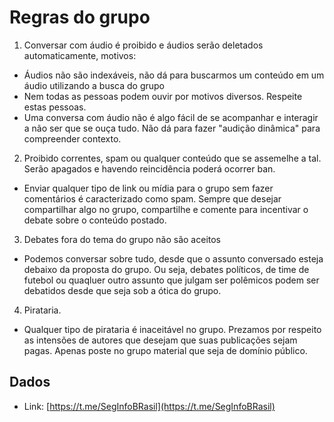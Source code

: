# Regras do grupo

1. Conversar com áudio é proibido e áudios serão deletados automaticamente, motivos:
  * Áudios não são indexáveis, não dá para buscarmos um conteúdo em um áudio utilizando a busca do grupo
  * Nem todas as pessoas podem ouvir por motivos diversos. Respeite estas pessoas.
  * Uma conversa com áudio não é algo fácil de se acompanhar e interagir a não ser que se ouça tudo. Não dá para fazer "audição dinâmica" para compreender contexto.
2. Proibido correntes, spam ou qualquer conteúdo que se assemelhe a tal. Serão apagados e havendo reincidência poderá ocorrer ban.
  * Enviar qualquer tipo de link ou mídia para o grupo sem fazer comentários é caracterizado como spam. Sempre que desejar compartilhar algo no grupo, compartilhe e comente para incentivar o debate sobre o conteúdo postado.
3. Debates fora do tema do grupo não são aceitos
  * Podemos conversar sobre tudo, desde que o assunto conversado esteja debaixo da proposta do grupo. Ou seja, debates políticos, de time de futebol ou quaqluer outro assunto que julgam ser polêmicos podem ser debatidos desde que seja sob a ótica do grupo.
4. Pirataria.
  * Qualquer tipo de pirataria é inaceitável no grupo. Prezamos por respeito as intensões de autores que desejam que suas publicações sejam pagas. Apenas poste no grupo material que seja de domínio público.

## Dados
* Link: [https://t.me/SegInfoBRasil](https://t.me/SegInfoBRasil)
